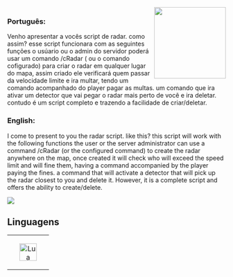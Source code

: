 <div> 

   <img align="right" width="165" height="165" src="https://cdn.discordapp.com/attachments/1239610218145648734/1240343795481182218/6b5a77594b6e251e1e861be9dc762c8e.gif?ex=664637ad&is=6644e62d&hm=a04f548af72fcdeeaeab21a21491d37618df1dd55a005d3bc4fefb9bdc665212&">
      
</div>

### Português:

   Venho apresentar a vocês script de radar. como assim? esse script funcionara com as seguintes funções o usúario ou o admin do servidor poderá usar um comando /cRadar ( ou o comando cofigurado) para criar o radar em qualquer lugar do mapa, assim criado ele verificará quem passar da velocidade limite e ira multar, tendo um comando acompanhado do player pagar as multas.
um comando que ira ativar um detector que vai pegar o radar mais perto de você e ira deletar. contudo é um script completo e trazendo a facilidade de criar/deletar.

### English:

  I come to present to you the radar script. like this? this script will work with the following functions the user or the server administrator can use a command /cRadar (or the configured command) to create the radar anywhere on the map, once created it will check who will exceed the speed limit and will fine them, having a command accompanied by the player paying the fines.
a command that will activate a detector that will pick up the radar closest to you and delete it. However, it is a complete script and offers the ability to create/delete.

   <a href="https://discord.gg/7TugNbGwdG" target="_blank"><img src="https://img.shields.io/badge/Discord-7289DA?style=for-the-badge&logo=discord&logoColor=white" target="_blank"></a> 
   </div>


## Linguagens

<table style="overflow:hidden">
  <tr>
      <td align="center" width="80" height="80">
      <a href="#lua">
        <img src="https://upload.wikimedia.org/wikipedia/commons/thumb/c/cf/Lua-Logo.svg/1200px-Lua-Logo.svg.png" width="40" height="40" alt="Lua" />
      </a>
    </td>
  </tr>
</table>



